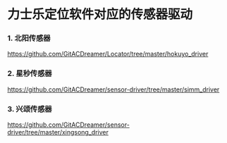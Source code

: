 # 力士乐定位软件对应的传感器驱动

### 1. 北阳传感器
https://github.com/GitACDreamer/Locator/tree/master/hokuyo_driver

### 2. 星秒传感器
https://github.com/GitACDreamer/sensor-driver/tree/master/simm_driver

### 3. 兴颂传感器
https://github.com/GitACDreamer/sensor-driver/tree/master/xingsong_driver
